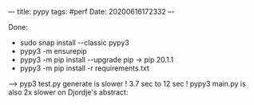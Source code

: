 –-
title: pypy
tags: #perf
Date: 20200616172332
–-

Done:
* sudo snap install --classic pypy3
* pypy3 -m ensurepip
* pypy3 -m pip install --upgrade pip → pip 20.1.1
* pypy3 -m pip install -r requirements.txt

–-> pyp3 test.py generate is slower ! 3.7 sec to 12 sec !
pypy3 main.py is also 2x slower on Djordje's abstract: 
